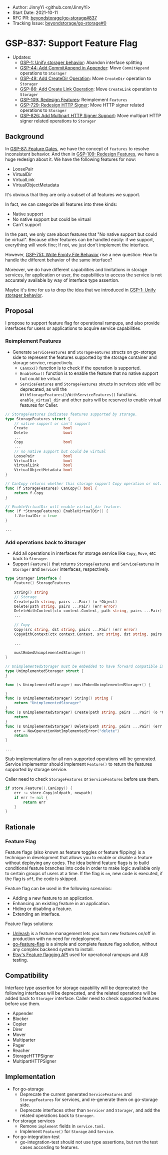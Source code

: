 - Author: JinnyYi <github.com/JinnyYi>
- Start Date: 2021-10-11
- RFC PR: [beyondstorage/go-storage#837](https://github.com/beyondstorage/go-storage/issues/837)
- Tracking Issue: [beyondstorage/go-storage#0](https://github.com/beyondstorage/go-storage/issues/0)

# GSP-837: Support Feature Flag

- Updates:
  - [GSP-1: Unify storager behavior](./1-unify-storager-behavior.md): Abandon interface splitting
  - [GSP-44: Add CommitAppend in Appender](./44-commit-append.md): Move `CommitAppend` operations to `Storager`
  - [GSP-49: Add CreateDir Operation](./49-add-create-dir-operation.md): Move `CreateDir` operation to `Storager`
  - [GSP-86: Add Create Link Operation](./86-add-create-link-operation.md): Move `CreateLink` operation to `Storager`
  - [GSP-109: Redesign Features](./109-redesign-features.md): Reimplement `Features`
  - [GSP-729: Redesign HTTP Signer](./729-redesign-http-signer.md): Move HTTP signer related operations to `Storager`
  - [GSP-826: Add Multipart HTTP Signer Support](./826-add-multipart-http-signer-support.md): Move multipart HTTP signer related operations to `Storager`

## Background

In [GSP-87: Feature Gates](./87-feature-gates.md), we have the concept of `features` to resolve inconsistent behavior. And then in [GSP-109: Redesign Features](./109-redesign-features.md), we have a huge redesign about it. We have the following features for now:

- LoosePair
- VirtualDir
- VirtualLink
- VirtualObjectMetadata

It's obvious that they are only a subset of all features we support. 

In fact, we can categorize all features into three kinds:

- Native support
- No native support but could be virtual
- Can't support

In the past, we only care about features that "No native support but could be virtual". Because other features can be handled easily: if we support, everything will work fine; If not, we just don't implement the interface.

However, [GSP-751: Write Empty File Behavior](./751-write-empty-file-behavior.md) rise a new question: How to handle the different behavior of the same interface?

Moreover, we do have different capabilities and limitations in storage services, for application or user, the capabilities to access the service is not accurately available by way of interface type assertion.

Maybe it's time for us to drop the idea that we introduced in [GSP-1: Unify storager behavior](./1-unify-storager-behavior.md).

## Proposal

I propose to support feature flag for operational rampups, and also provide interfaces for users or applications to acquire service capabilities.

### Reimplement Features

- Generate `ServiceFeatures` and `StorageFeatures` structs on go-storage side to represent the features supported by the storage container and storage service, respectively.
  - `CanXxx()` function is to check if the operation is supported.
  - `EnableXxx()` function is to enable the feature that no native support but could be virtual.
  - `ServiceFeatures` and `StorageFeatures` structs in services side will be deprecated, as will the `WithStorageFeatures()`/`WithServiceFeatures()` functions. `enable_virtual_dir` and other pairs will be reserved to enable virtual features for Caller.

```go
// StorageFeatures indicates features supported by storage.
type StorageFeatures struct {
	// native support or can't support
	Create                bool
	Delete                bool
	...
	Copy                  bool
	...
	// no native support but could be virtual
	LoosePair             bool
	VirtualDir            bool
	VirtualLink           bool
	VirtualObjectMetadata bool
}

// CanCopy returns whether this storage support Copy operation or not.
func (f StorageFeatures) CanCopy() bool {
	return f.Copy
}

// EnableVirtualDir will enable virtual_dir feature.
func (f *StorageFeatures) EnableVirtualDir() {
	f.VirtualDir = true
}

...
```

### Add operations back to Storager

- Add all operations in interfaces for storage service like `Copy`, `Move`, etc back to `Storager`.
- Support `Feature()` that returns `StorageFeatures` and `ServiceFeatures` in `Storager` and `Servicer` interfaces, respectively.

```go
type Storager interface {
	Feature() StorageFeatures
	
	String() string
	// Storage
	Create(path string, pairs ...Pair) (o *Object)
	Delete(path string, pairs ...Pair) (err error)
	DeleteWithContext(ctx context.Context, path string, pairs ...Pair) (err error)
	...
	
	// Copy
	Copy(src string, dst string, pairs ...Pair) (err error)
	CopyWithContext(ctx context.Context, src string, dst string, pairs ...Pair) (err error)
	
	...
	
	mustEmbedUnimplementedStorager()
}

// UnimplementedStorager must be embedded to have forward compatible implementations.
type UnimplementedStorager struct {
}

func (s UnimplementedStorager) mustEmbedUnimplementedStorager() {

}
func (s UnimplementedStorager) String() string {
	return "UnimplementedStorager"
}
func (s UnimplementedStorager) Create(path string, pairs ...Pair) (o *Object) {
	return
}
func (s UnimplementedStorager) Delete(path string, pairs ...Pair) (err error) {
	err = NewOperationNotImplementedError("delete")
	return
}

...
```

Stub implementations for all non-supported operations will be generated. Service implementor should implement `Feature()` to return the features supported by storage service.

Caller need to check `StorageFeatures` or `ServiceFeatures` before use them.

```go
if store.Feature().CanCopy() {
	err := store.Copy(oldpath, newpath)
	if err != nil {
		return err
	}
}
```

## Rationale

### Feature Flag

Feature flags (also known as feature toggles or feature flipping) is a technique in development that allows you to enable or disable a feature without deploying any codes. The idea behind feature flags is to build conditional feature branches into code in order to make logic available only to certain groups of users at a time. If the flag is `on`, new code is executed, if the flag is `off`, the code is skipped.

Feature flag can be used in the following scenarios:

- Adding a new feature to an application.
- Enhancing an existing feature in an application.
- Hiding or disabling a feature.
- Extending an interface.

Feature flags solutions:

- [Unleash](https://www.getunleash.io/) is a feature management lets you turn new features on/off in production with no need for redeployment.
- [go-feature-flag](https://github.com/thomaspoignant/go-feature-flag) is a simple and complete feature flag solution, without any complex backend system to install.
- [Etsy's Feature flagging API](https://github.com/etsy/feature) used for operational rampups and A/B testing.

## Compatibility

Interface type assertion for storage capability will be deprecated: the following interfaces will be deprecated, and the related operations will be added back to `Storager` interface. Caller need to check supported features before use them.

- Appender
- Blocker
- Copier
- Direr
- Mover
- Multiparter
- Pager
- Reacher
- StorageHTTPSigner
- MultipartHTTPSigner

## Implementation

- For go-storage
  - Deprecate the current generated `ServiceFeatures` and `StorageFeatures` for services, and re-generate them on go-storage side.
  - Deprecate interfaces other than `Servicer` and `Storager`, and add the related operations back to `Storager`.
- For storage services
  - Remove `implement` fields in `service.toml`.
  - Implement `Feature()` for `Storage` and `Service`.
- For go-integration-test
  - go-integration-test should not use type assertions, but run the test cases according to features.
  